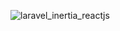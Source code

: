 ![laravel_inertia_reactjs](https://user-images.githubusercontent.com/116990574/232313312-894165d5-e76f-4983-989e-06c1aca4c945.png)
